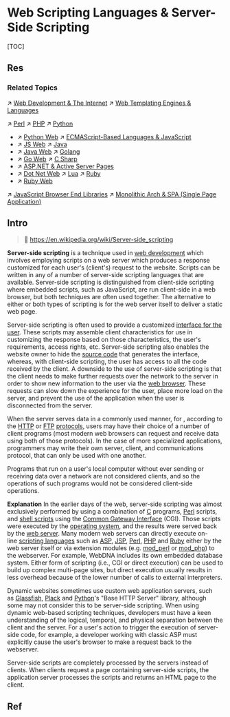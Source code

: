 # Web Scripting Languages & Server-Side Scripting

[TOC]



## Res
### Related Topics
↗ [Web Development & The Internet](../../../../../Software%20Engineering/☝️%20Application%20Software%20Engineering/🕸️%20Web%20Development%20&%20The%20Internet/Web%20Development%20&%20The%20Internet.md)
↗ [Web Templating Engines & Languages](../../../../../Software%20Engineering/☝️%20Application%20Software%20Engineering/🕸️%20Web%20Development%20&%20The%20Internet/🖥️%20Web%20FrontEnd%20Dev/⬆️%20Frontend%20Optimization/Web%20Templating/Web%20Templating%20Engines%20&%20Languages/Web%20Templating%20Engines%20&%20Languages.md)

↗ [Perl](../../Interpreted%20Languages/Perl/Perl.md)
↗ [PHP](../../Interpreted%20Languages/PHP/PHP.md)
↗ [Python](../../Interpreted%20Languages/🐍%20Python/Python.md)
- ↗ [Python Web](../../../../../Software%20Engineering/☝️%20Application%20Software%20Engineering/🕸️%20Web%20Development%20&%20The%20Internet/🗄️%20Web%20BackEnd%20Dev%20&%20Middleware/Web%20BackEnd%20Language%20&%20Ecosystems/Python%20Web.md)
↗ [ECMAScript-Based Languages & JavaScript](../../Compiled%20Languages/🐝%20ECMAScript-Based%20Languages%20&%20JavaScript/ECMAScript-Based%20Languages%20&%20JavaScript.md)
- ↗ [JS Web](../../../../Software%20Engineering/☝️%20Application%20Software%20Engineering/🕸️%20Web%20Development%20&%20The%20Internet/🗄️%20Web%20BackEnd%20Dev%20&%20Middleware/Web%20BackEnd%20Language%20&%20Ecosystems/JS%20Web.md)
↗ [Java](../../Compiled%20+%20Interpreted%20Languages/⚰️%20JVM-Based%20Languages/☕️%20Java/Java.md)
- ↗ [Java Web](../../../../Software%20Engineering/☝️%20Application%20Software%20Engineering/🕸️%20Web%20Development%20&%20The%20Internet/🗄️%20Web%20BackEnd%20Dev%20&%20Middleware/Web%20BackEnd%20Language%20&%20Ecosystems/Java%20Web.md)
↗ [Golang](../../Compiled%20Languages/Golang/Golang.md)
- ↗ [Go Web](../../../../Software%20Engineering/☝️%20Application%20Software%20Engineering/🕸️%20Web%20Development%20&%20The%20Internet/🗄️%20Web%20BackEnd%20Dev%20&%20Middleware/Web%20BackEnd%20Language%20&%20Ecosystems/Go%20Web.md)
↗ [C Sharp](../../Compiled%20Languages/👔%20C-Based%20Languages/C%20Sharp/C%20Sharp.md)
- ↗ [ASP.NET & Active Server Pages](../../🛠️%20Programming%20Tool%20Chain/🚠%20Application%20Runtimes%20&%20SDKs/C-like%20Runtimes/C%20Sharp%20SDK%20&%20Frameworks/Dot%20Net%20Framework/ASP.NET%20&%20Active%20Server%20Pages/ASP.NET%20&%20Active%20Server%20Pages.md)
- ↗ [Dot Net Web](../../../../Software%20Engineering/☝️%20Application%20Software%20Engineering/🕸️%20Web%20Development%20&%20The%20Internet/🗄️%20Web%20BackEnd%20Dev%20&%20Middleware/Web%20BackEnd%20Language%20&%20Ecosystems/Dot%20Net%20Web.md)
↗ [Lua](../../Interpreted%20Languages/Lua/Lua.md)
↗ [Ruby](../../Interpreted%20Languages/Ruby/Ruby.md)
- ↗ [Ruby Web](../../../../Software%20Engineering/☝️%20Application%20Software%20Engineering/🕸️%20Web%20Development%20&%20The%20Internet/🗄️%20Web%20BackEnd%20Dev%20&%20Middleware/Web%20BackEnd%20Language%20&%20Ecosystems/Ruby%20Web.md)

↗ [JavaScript Browser End Libraries](../../🛠️%20Programming%20Tool%20Chain/🚠%20Application%20Runtimes%20&%20SDKs/JavaScript%20Runtime%20Environments/📌%20JS%20Runtime%20Libraries%20&%20SDK/JavaScript%20Browser%20End%20Libraries/JavaScript%20Browser%20End%20Libraries.md)
↗ [Monolithic Arch & SPA (Single Page Application)](../../../../../Software%20Engineering/☝️%20Application%20Software%20Engineering/🕸️%20Web%20Development%20&%20The%20Internet/Web%20Application%20Systems%20&%20Architecture%20Design/Web%20Application%20System%20Architecture%20Design%20Pattern/Monolithic%20Arch%20&%20SPA%20(Single%20Page%20Application).md)



## Intro
> 🔗 https://en.wikipedia.org/wiki/Server-side_scripting

**Server-side scripting** is a technique used in [web development](https://en.wikipedia.org/wiki/Web_development "Web development") which involves employing scripts on a web server which produces a response customized for each user's (client's) request to the website. Scripts can be written in any of a number of server-side scripting languages that are available. Server-side scripting is distinguished from client-side scripting where embedded scripts, such as JavaScript, are run client-side in a web browser, but both techniques are often used together. The alternative to either or both types of scripting is for the web server itself to deliver a static web page.

Server-side scripting is often used to provide a customized [interface for the user](https://en.wikipedia.org/wiki/User_interface_chrome "User interface chrome"). These scripts may assemble client characteristics for use in customizing the response based on those characteristics, the user's requirements, access rights, etc. Server-side scripting also enables the website owner to hide the [source code](https://en.wikipedia.org/wiki/Source_code "Source code") that generates the interface, whereas, with client-side scripting, the user has access to all the code received by the client. A downside to the use of server-side scripting is that the client needs to make further requests over the network to the server in order to show new information to the user via the [web browser](https://en.wikipedia.org/wiki/Web_browser "Web browser"). These requests can slow down the experience for the user, place more load on the server, and prevent the use of the application when the user is disconnected from the server.

When the server serves data in a commonly used manner, for , according to the [HTTP](https://en.wikipedia.org/wiki/Hypertext_Transfer_Protocol "Hypertext Transfer Protocol") or [FTP](https://en.wikipedia.org/wiki/File_Transfer_Protocol "File Transfer Protocol") [protocols](https://en.wikipedia.org/wiki/Protocol_\(computing\) "Protocol (computing)"), users may have their choice of a number of client programs (most modern web browsers can request and receive data using both of those protocols). In the case of more specialized applications, programmers may write their own server, client, and communications protocol, that can only be used with one another.

Programs that run on a user's local computer without ever sending or receiving data over a network are not considered clients, and so the operations of such programs would not be considered client-side operations.


**Explanation**
In the earlier days of the web, server-side scripting was almost exclusively performed by using a combination of [C](https://en.wikipedia.org/wiki/C_\(programming_language\) "C (programming language)") programs, [Perl](https://en.wikipedia.org/wiki/Perl "Perl") scripts, and [shell scripts](https://en.wikipedia.org/wiki/Shell_script "Shell script") using the [Common Gateway Interface](https://en.wikipedia.org/wiki/Common_Gateway_Interface "Common Gateway Interface") (CGI). Those scripts were executed by the [operating system](https://en.wikipedia.org/wiki/Operating_system "Operating system"), and the results were served back by the [web server](https://en.wikipedia.org/wiki/Web_server "Web server"). Many modern web servers can directly execute on-line [scripting languages](https://en.wikipedia.org/wiki/Scripting_language "Scripting language") such as [ASP](https://en.wikipedia.org/wiki/Active_Server_Pages "Active Server Pages"), [JSP](https://en.wikipedia.org/wiki/JavaServer_Pages "JavaServer Pages"), [Perl](https://en.wikipedia.org/wiki/Perl "Perl"), [PHP](https://en.wikipedia.org/wiki/PHP "PHP") and [Ruby](https://en.wikipedia.org/wiki/Ruby_\(programming_language\) "Ruby (programming language)") either by the web server itself or via extension modules (e.g. [mod_perl](https://en.wikipedia.org/wiki/Mod_perl "Mod perl") or [mod_php](https://en.wikipedia.org/wiki/Mod_php "Mod php")) to the webserver. For example, WebDNA includes its own embedded database system. Either form of scripting (i.e., CGI or direct execution) can be used to build up complex multi-page sites, but direct execution usually results in less overhead because of the lower number of calls to external interpreters.

Dynamic websites sometimes use custom web application servers, such as [Glassfish](https://en.wikipedia.org/wiki/GlassFish "GlassFish"), [Plack](https://en.wikipedia.org/wiki/Plack_\(software\) "Plack (software)") and [Python](https://en.wikipedia.org/wiki/Python_\(programming_language\) "Python (programming language)")'s "Base HTTP Server" library, although some may not consider this to be server-side scripting. When using dynamic web-based scripting techniques, developers must have a keen understanding of the logical, temporal, and physical separation between the client and the server. For a user's action to trigger the execution of server-side code, for example, a developer working with classic ASP must explicitly cause the user's browser to make a request back to the webserver.

Server-side scripts are completely processed by the servers instead of clients. When clients request a page containing server-side scripts, the application server processes the scripts and returns an HTML page to the client.



## Ref
